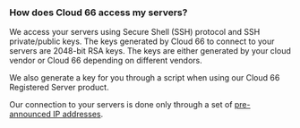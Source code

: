 ### How does Cloud 66 access my servers?
We access your servers using Secure Shell (SSH) protocol and SSH private/public keys. The keys generated by Cloud 66 to connect to your servers are 2048-bit RSA keys. The keys are either generated by your cloud vendor or Cloud 66 depending on different vendors.

We also generate a key for you through a script when using our Cloud 66 Registered Server product.

Our connection to your servers is done only through a set of [pre-announced IP addresses](/introduction-to-cloud-66/security-summary).

